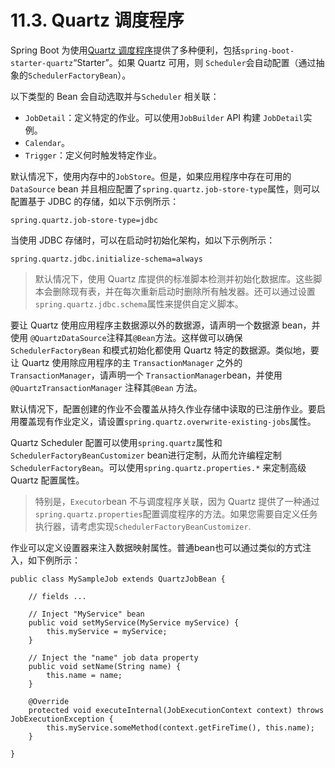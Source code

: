 # 11.3. Quartz 调度程序

Spring Boot 为使用[Quartz 调度程序](https://www.quartz-scheduler.org/)提供了多种便利，包括`spring-boot-starter-quartz`“Starter”。如果 Quartz 可用，则 `Scheduler`会自动配置（通过抽象的`SchedulerFactoryBean`）。

以下类型的 Bean 会自动选取并与`Scheduler` 相关联：

* `JobDetail`：定义特定的作业。可以使用`JobBuilder` API 构建 `JobDetail`实例。
* `Calendar`。
* `Trigger`：定义何时触发特定作业。

默认情况下，使用内存中的`JobStore`。但是，如果应用程序中存在可用的`DataSource` bean 并且相应配置了`spring.quartz.job-store-type`属性，则可以配置基于 JDBC 的存储，如以下示例所示：

```
spring.quartz.job-store-type=jdbc
```

当使用 JDBC 存储时，可以在启动时初始化架构，如以下示例所示：

```
spring.quartz.jdbc.initialize-schema=always
```

> 默认情况下，使用 Quartz 库提供的标准脚本检测并初始化数据库。这些脚本会删除现有表，并在每次重新启动时删除所有触发器。还可以通过设置`spring.quartz.jdbc.schema`属性来提供自定义脚本。

要让 Quartz 使用应用程序主数据源以外的数据源，请声明一个数据源 bean，并使用 `@QuartzDataSource`注释其`@Bean`方法。这样做可以确保 `SchedulerFactoryBean` 和模式初始化都使用 Quartz 特定的数据源。类似地，要让 Quartz 使用除应用程序的主 `TransactionManager` 之外的`TransactionManager`，请声明一个 `TransactionManager`bean，并使用 `@QuartzTransactionManager` 注释其`@Bean` 方法。

默认情况下，配置创建的作业不会覆盖从持久作业存储中读取的已注册作业。要启用覆盖现有作业定义，请设置`spring.quartz.overwrite-existing-jobs`属性。

Quartz Scheduler 配置可以使用`spring.quartz`属性和`SchedulerFactoryBeanCustomizer` bean进行定制，从而允许编程定制`SchedulerFactoryBean`。可以使用`spring.quartz.properties.*` 来定制高级 Quartz 配置属性。

> 特别是，`Executor`bean 不与调度程序关联，因为 Quartz 提供了一种通过`spring.quartz.properties`配置调度程序的方法。如果您需要自定义任务执行器，请考虑实现`SchedulerFactoryBeanCustomizer`.

作业可以定义设置器来注入数据映射属性。普通bean也可以通过类似的方式注入，如下例所示：

```
public class MySampleJob extends QuartzJobBean {
​
    // fields ...
​
    // Inject "MyService" bean
    public void setMyService(MyService myService) {
        this.myService = myService;
    }
​
    // Inject the "name" job data property
    public void setName(String name) {
        this.name = name;
    }
​
    @Override
    protected void executeInternal(JobExecutionContext context) throws JobExecutionException {
        this.myService.someMethod(context.getFireTime(), this.name);
    }
​
}
```
